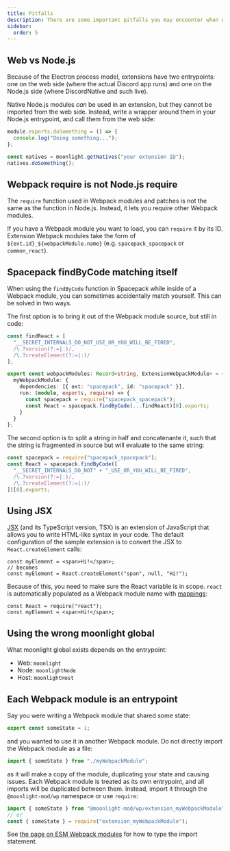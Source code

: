 ```yaml
---
title: Pitfalls
description: There are some important pitfalls you may encounter when writing moonlight extensions.
sidebar:
  order: 5
---
```


## Web vs Node.js

Because of the Electron process model, extensions have two entrypoints: one on the web side (where the actual Discord app runs) and one on the Node.js side (where DiscordNative and such live).

Native Node.js modules *can* be used in an extension, but they cannot be imported from the web side. Instead, write a wrapper around them in your Node.js entrypoint, and call them from the web side:

```ts title="node.ts"
module.exports.doSomething = () => {
  console.log("Doing something...");
};
```

```ts title="index.ts"
const natives = moonlight.getNatives("your extension ID");
natives.doSomething();
```

## Webpack require is not Node.js require

The `require` function used in Webpack modules and patches is not the same as the function in Node.js. Instead, it lets you require other Webpack modules.

If you have a Webpack module you want to load, you can `require` it by its ID. Extension Webpack modules take the form of `${ext.id}_${webpackModule.name}` (e.g. `spacepack_spacepack` or `common_react`).

## Spacepack findByCode matching itself

When using the `findByCode` function in Spacepack while inside of a Webpack module, you can sometimes accidentally match yourself. This can be solved in two ways.

The first option is to bring it out of the Webpack module source, but still in code:

```ts
const findReact = [
  "__SECRET_INTERNALS_DO_NOT_USE_OR_YOU_WILL_BE_FIRED",
  /\.?version(?:=|:)/,
  /\.?createElement(?:=|:)/
];

export const webpackModules: Record<string, ExtensionWebpackModule> = {
  myWebpackModule: {
    dependencies: [{ ext: "spacepack", id: "spacepack" }],
    run: (module, exports, require) => {
      const spacepack = require("spacepack_spacepack");
      const React = spacepack.findByCode(...findReact)[0].exports;
    }
  }
};
```

The second option is to split a string in half and concatenante it, such that the string is fragmented in source but will evaluate to the same string:

```ts
const spacepack = require("spacepack_spacepack");
const React = spacepack.findByCode([
  "__SECRET_INTERNALS_DO_NOT" + "_USE_OR_YOU_WILL_BE_FIRED",
  /\.?version(?:=|:)/,
  /\.?createElement(?:=|:)/
])[0].exports;
```

## Using JSX

[JSX](https://react.dev/learn/writing-markup-with-jsx) (and its TypeScript version, TSX) is an extension of JavaScript that allows you to write HTML-like syntax in your code. The default configuration of the sample extension is to convert the JSX to `React.createElement` calls:

```tsx
const myElement = <span>Hi!</span>;
// becomes
const myElement = React.createElement("span", null, "Hi!");
```

Because of this, you need to make sure the React variable is in scope. `react` is automatically populated as a Webpack module name with [mappings](/ext-dev/mappings):

```tsx
const React = require("react");
const myElement = <span>Hi!</span>;
```

## Using the wrong moonlight global

What moonlight global exists depends on the entrypoint:

- Web: `moonlight`
- Node: `moonlightNode`
- Host: `moonlightHost`

## Each Webpack module is an entrypoint

Say you were writing a Webpack module that shared some state:

```ts title="myWebpackModule.ts"
export const someState = 1;
```

and you wanted to use it in another Webpack module. Do not directly import the Webpack module as a file:

```ts title="otherWebpackModule.ts"
import { someState } from "./myWebpackModule";
```

as it will make a copy of the module, duplicating your state and causing issues. Each Webpack module is treated as its own entrypoint, and all imports will be duplicated between them. Instead, import it through the `@moonlight-mod/wp` namespace or use `require`:

```ts title="otherWebpackModule.ts"
import { someState } from "@moonlight-mod/wp/extension_myWebpackModule";
// or
const { someState } = require("extension_myWebpackModule");
```

See [the page on ESM Webpack modules](/ext-dev/esm-webpack-modules) for how to type the import statement.
